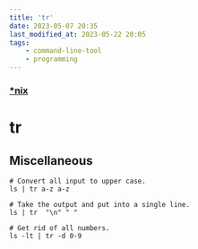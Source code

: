 ```yaml
---
title: 'tr'
date: 2023-05-07 20:35
last_modified_at: 2023-05-22 20:05
tags:
    - command-line-tool
    - programming
---
```


### [\*nix](*nix.md)

# tr

## Miscellaneous

```shell
# Convert all input to upper case.
ls | tr a-z a-z

# Take the output and put into a single line.
ls | tr  "\n" " "

# Get rid of all numbers.
ls -lt | tr -d 0-9
```

